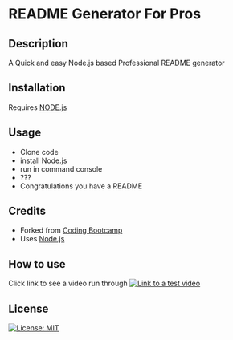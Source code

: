 # README Generator For Pros

## Description

A Quick and easy Node.js based Professional README generator

## Installation

Requires [NODE.js](https://nodejs.org/en/)

## Usage

- Clone code
- install Node.js
- run in command console
- ???
- Congratulations you have a README

## Credits

- Forked from [Coding Bootcamp](https://github.com/coding-boot-camp)
- Uses [Node.js](https://nodejs.org/en/)

## How to use
Click link to see a video run through
[![Link to a test video](https://user-images.githubusercontent.com/98830462/164582435-f27d91a8-8d01-476b-b54d-e5ef5dd1aded.jpg)](https://www.youtube.com/watch?v=ND7LVlr3UkE)

## License

[![License: MIT](https://img.shields.io/badge/License-MIT-blue.svg)](https://opensource.org/licenses/MIT)
